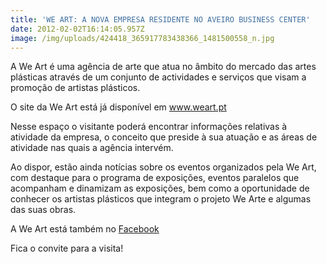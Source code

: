 ```yaml
---
title: 'WE ART: A NOVA EMPRESA RESIDENTE NO AVEIRO BUSINESS CENTER'
date: 2012-02-02T16:14:05.957Z
image: /img/uploads/424418_365917783438366_1481500558_n.jpg
---
```

A We Art é uma agência de arte que atua no âmbito do mercado das artes plásticas através de um conjunto de actividades e serviços que visam a  promoção de artistas plásticos.



O site da We Art está já disponível em www.weart.pt



Nesse espaço o visitante poderá encontrar informações relativas à atividade da empresa, o conceito que preside à sua atuação e as áreas de atividade nas quais a agência intervém.



Ao dispor, estão ainda notícias sobre os eventos organizados pela We Art, com destaque para o programa de exposições, eventos paralelos que acompanham e dinamizam as exposições, bem como a oportunidade de conhecer os artistas plásticos que integram o projeto We Arte e algumas das suas obras.



A We Art está também no [Facebook](https://www.facebook.com/weart.pt)



Fica o convite para a visita!
